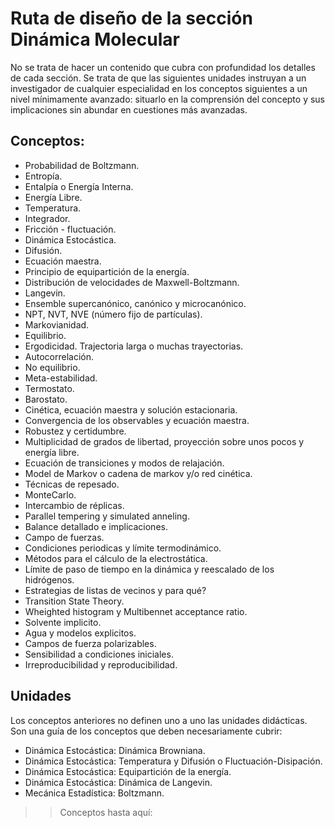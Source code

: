 # Ruta de diseño de la sección Dinámica Molecular

No se trata de hacer un contenido que cubra con profundidad los detalles de cada sección. Se trata de que las siguientes unidades instruyan a un investigador de cualquier especialidad en los conceptos siguientes a un nivel mínimamente avanzado: situarlo en la comprensión del concepto y sus implicaciones sin abundar en cuestiones más avanzadas.

## Conceptos:

- Probabilidad de Boltzmann.
- Entropía.
- Entalpía o Energía Interna.
- Energía Libre.
- Temperatura.
- Integrador.
- Fricción -  fluctuación.
- Dinámica Estocástica.
- Difusión.
- Ecuación maestra.
- Principio de equipartición de la energía.
- Distribución de velocidades de Maxwell-Boltzmann.
- Langevin.
- Ensemble supercanónico, canónico y microcanónico.
- NPT, NVT, NVE (número fijo de partículas).
- Markovianidad.
- Equilibrio.
- Ergodicidad. Trajectoria larga o muchas trayectorias.
- Autocorrelación.
- No equilibrio.
- Meta-estabilidad.
- Termostato.
- Barostato.
- Cinética, ecuación maestra y solución estacionaria.
- Convergencia de los observables y ecuación maestra.
- Robustez y certidumbre.
- Multiplicidad de grados de libertad, proyección sobre unos pocos y energía libre.
- Ecuación de transiciones y modos de relajación.
- Model de Markov o cadena de markov y/o red cinética.
- Técnicas de repesado.
- MonteCarlo.
- Intercambio de réplicas.
- Parallel tempering y simulated anneling.
- Balance detallado e implicaciones.
- Campo de fuerzas.
- Condiciones periodicas y límite termodinámico.
- Métodos para el cálculo de la electrostática.
- Límite de paso de tiempo en la dinámica y reescalado de los hidrógenos.
- Estrategias de listas de vecinos y para qué?
- Transition State Theory.
- Wheighted histogram y Multibennet acceptance ratio.
- Solvente implicito.
- Agua y modelos explicitos.
- Campos de fuerza polarizables.
- Sensibilidad a condiciones iniciales.
- Irreproducibilidad y reproducibilidad.

## Unidades

Los conceptos anteriores no definen uno a uno las unidades didácticas. Son una guía de los conceptos que deben necesariamente cubrir:

- Dinámica Estocástica: Dinámica Browniana.
- Dinámica Estocástica: Temperatura y Difusión o Fluctuación-Disipación.
- Dinámica Estocástica: Equipartición de la energía.
- Dinámica Estocástica: Dinámica de Langevin.
- Mecánica Estadística: Boltzmann.

>> Conceptos hasta aquí: